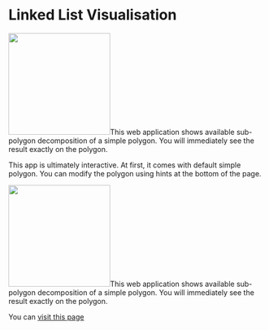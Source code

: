 # Linked List Visualisation
<img float="left" src="https://github.com/mehmetakifakkus/jslab/blob/v2/app/public/images/partitioning-thumbnail.png" width="200"/>This web application shows available sub-polygon decomposition of a simple polygon. You will immediately see the result exactly on the polygon.

This app is ultimately interactive. At first, it comes with default simple polygon. You can modify the polygon using hints at the bottom of the page.


<img float="left" src="https://github.com/mehmetakifakkus/dsviz/blob/v2/app/public/images/partitioning-thumbnail.png" width="200"/>This web application shows available sub-polygon decomposition of a simple polygon. You will immediately see the result exactly on the polygon.

You can [visit this page](https://mehmetakifakkus.github.io/dsviz/)
